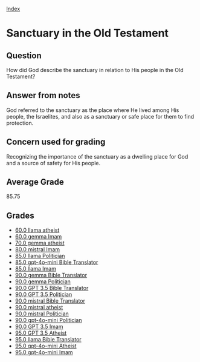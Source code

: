 
[Index](../index.md)
# Sanctuary in the Old Testament
## Question
How did God describe the sanctuary in relation to His people in the Old Testament?

## Answer from notes
God referred to the sanctuary as the place where He lived among His people, the Israelites, and also as a sanctuary or safe place for them to find protection.

## Concern used for grading
Recognizing the importance of the sanctuary as a dwelling place for God and a source of safety for His people.

## Average Grade
85.75

## Grades
 * [60.0 llama atheist](../answers/llama_atheist/Sanctuary_in_the_Old_Testament.md)
 * [60.0 gemma Imam](../answers/gemma_Imam/Sanctuary_in_the_Old_Testament.md)
 * [70.0 gemma atheist](../answers/gemma_atheist/Sanctuary_in_the_Old_Testament.md)
 * [80.0 mistral Imam](../answers/mistral_Imam/Sanctuary_in_the_Old_Testament.md)
 * [85.0 llama Politician](../answers/llama_Politician/Sanctuary_in_the_Old_Testament.md)
 * [85.0 gpt-4o-mini Bible Translator](../answers/gpt-4o-mini_Bible_Translator/Sanctuary_in_the_Old_Testament.md)
 * [85.0 llama Imam](../answers/llama_Imam/Sanctuary_in_the_Old_Testament.md)
 * [90.0 gemma Bible Translator](../answers/gemma_Bible_Translator/Sanctuary_in_the_Old_Testament.md)
 * [90.0 gemma Politician](../answers/gemma_Politician/Sanctuary_in_the_Old_Testament.md)
 * [90.0 GPT 3.5 Bible Translator](../answers/GPT_3.5_Bible_Translator/Sanctuary_in_the_Old_Testament.md)
 * [90.0 GPT 3.5 Politician](../answers/GPT_3.5_Politician/Sanctuary_in_the_Old_Testament.md)
 * [90.0 mistral Bible Translator](../answers/mistral_Bible_Translator/Sanctuary_in_the_Old_Testament.md)
 * [90.0 mistral atheist](../answers/mistral_atheist/Sanctuary_in_the_Old_Testament.md)
 * [90.0 mistral Politician](../answers/mistral_Politician/Sanctuary_in_the_Old_Testament.md)
 * [90.0 gpt-4o-mini Politician](../answers/gpt-4o-mini_Politician/Sanctuary_in_the_Old_Testament.md)
 * [90.0 GPT 3.5 Imam](../answers/GPT_3.5_Imam/Sanctuary_in_the_Old_Testament.md)
 * [95.0 GPT 3.5 Atheist](../answers/GPT_3.5_Atheist/Sanctuary_in_the_Old_Testament.md)
 * [95.0 llama Bible Translator](../answers/llama_Bible_Translator/Sanctuary_in_the_Old_Testament.md)
 * [95.0 gpt-4o-mini Atheist](../answers/gpt-4o-mini_Atheist/Sanctuary_in_the_Old_Testament.md)
 * [95.0 gpt-4o-mini Imam](../answers/gpt-4o-mini_Imam/Sanctuary_in_the_Old_Testament.md)
